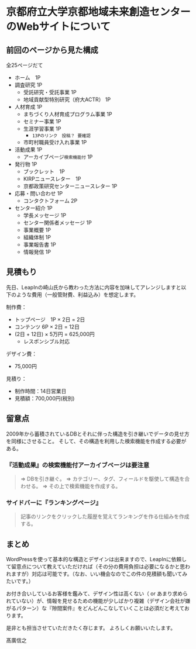 # 京都府立大学京都地域未来創造センターのWebサイトについて

## 前回のページから見た構成

全25ページだて

* ホーム　1P
* 調査研究  1P
  * 受託研究・受託事業  1P
  * 地域貢献型特別研究（府大ACTR）  1P
* 人材育成  1P
  * まちづくり人材育成プログラム事業  1P
  * セミナー事業  1P
  * 生涯学習事業  1P
    * `13Pのリンク　投稿？ 要確認`
  * 市町村職員受け入れ事業  1P
* 活動成果  1P
  * アーカイブページ`検索機能付`  1P
* 発行物  1P
  * ブックレット　1P
  * KIRPニュースレター　1P
  * 京都政策研究センターニュースレター  1P
* 応募・問い合わせ  1P
  * コンタクトフォーム  2P
* センター紹介  1P
  * 学長メッセージ  1P
  * センター関係者メッセージ  1P
  * 事業概要  1P
  * 組織体制  1P
  * 事業報告書  1P
  * 情報発信  1P

## 見積もり

先日、LeapInの崎山氏から教わった方法に内容を加味してアレンジしますと以下のような費用（一般管財費、利益込み）を想定します。

制作費：
* トップページ　1P × 2日 = 2日
* コンテンツ 6P × 2日 = 12日
* (2日 + 12日) × 5万円 = 625,000円
  * レスポンシブル対応

デザイン費：
* 75,000円

見積り：
* 制作時間：14日営業日
* 見積額：700,000円(税別)

## 留意点

2009年から蓄積されているDBとそれに伴った構造を引き継いでデータの見せ方を同様にさせること。
そして、その構造を利用した検索機能を作成する必要がある。

### 『活動成果』の検索機能付アーカイブページは要注意
> => DBを引き継ぐ。
> => カテゴリー、タグ、フィールドを駆使して構造を合わせる。
> => その上で検索機能を作成する。

### サイドバーに『ランキングページ』
> 記事のリンクをクリックした履歴を覚えてランキングを作る仕組みを作成する。

## まとめ

WordPressを使って基本的な構造とデザインは出来ますので、LeapInに依頼して留意点について教えていただければ（その分の費用負担は必要になるかと思われますが）対応は可能です。（なお、いい機会なのでこの件の見積額も聞いてみたいです。）

お付き合いしているお客様を鑑みて、デザイン性は高くない（ or あまり求められていない）が、情報を見せるための機能が少しばかり複雑（デザイン会社が嫌がるパターン）な『隙間案件』をどんどんこなしていくことは必須だと考えております。

是非とも担当させていただきたく存じます。
よろしくお願いいたします。

髙廣信之